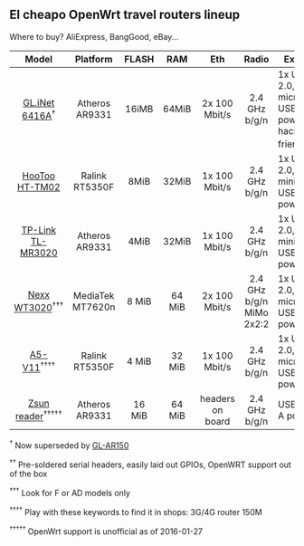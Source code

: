 ## El cheapo OpenWrt travel routers lineup

Where to buy? AliExpress, BangGood, eBay...

|  Model  | Platform | FLASH | RAM | Eth | Radio | Extras | Price |
|:-------:|:---:|:---:|:-----:|:---:|:-----:|--------|-------|
| [GL.iNet 6416A](https://wiki.openwrt.org/toh/gl-inet/gl-inet_64xx)<sup>†</sup> | Atheros AR9331 | 16iMB   |   64MiB    |  2x 100 Mbit/s   |   2.4 GHz b/g/n    |   1x USB 2.0, micro-USB power, hacker-friendly<sup>††</sup>  |   ~21$    |
|   [HooToo HT-TM02](https://wiki.openwrt.org/toh/hootoo/tripmate-nano)  |  Ralink RT5350F   |  8MiB   |     32MiB  |  1x 100 Mbit/s   |  2.4 GHz b/g/n     |    1x USB 2.0, mini-USB power   |   ~20$    |
|    [TP-Link TL-MR3020](https://wiki.openwrt.org/toh/tp-link/tl-mr3020)     |  Atheros AR9331   | 4MiB |   32MiB   |  1x 100 Mbit/s   |  2.4 GHz b/g/n     |   1x USB 2.0,  mini-USB power   | ~30$ | 
| [Nexx WT3020](https://wiki.openwrt.org/toh/nexx/wt3020)<sup>†††</sup> | MediaTek MT7620n | 8 MiB | 64 MiB | 2x 100 Mbit/s | 2.4 GHz b/g/n MiMo 2x2:2 | 1x USB 2.0, micro-USB power | ~17$ |
| [A5-V11](https://wiki.openwrt.org/toh/unbranded/a5-v11)<sup>††††</sup> | Ralink RT5350F | 4 MiB | 32 MiB | 1x 100 Mbit/s | 2.4 GHz b/g/n | 1x USB 2.0, micro-USB power | ~7$ |
| [Zsun reader](https://wiki.openwrt.org/toh/zsun/wifi-card-reader)<sup>†††††</sup> |  Atheros AR9331 | 16 MiB | 64 MiB | headers on board | 2.4 GHz b/g/n | USB type A power | ~11$ |

<sup>†</sup> Now superseded by [GL-AR150](https://wiki.openwrt.org/toh/gl-inet/gl-ar150)

<sup>††</sup> Pre-soldered serial headers, easily laid out GPIOs, OpenWRT support out of the box

<sup>†††</sup> Look for F or AD models only

<sup>††††</sup> Play with these keywords to find it in shops: 3G/4G router 150M

<sup>†††††</sup> OpenWrt support is unofficial as of 2016-01-27
